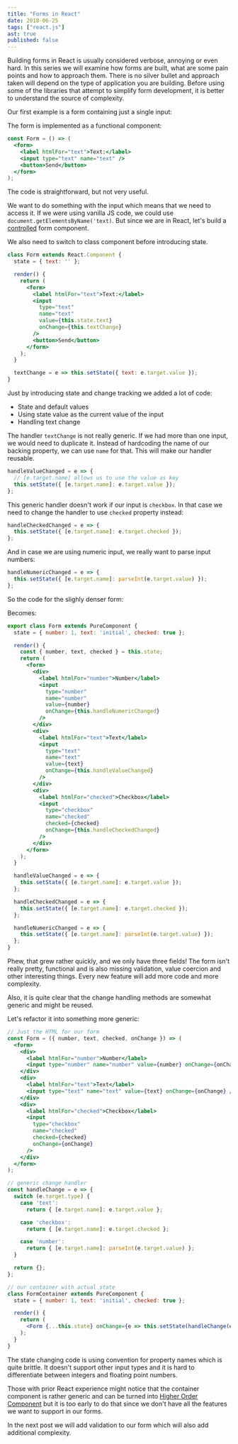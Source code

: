 ```yaml
---
title: "Forms in React"
date: 2018-06-25
tags: ["react.js"]
ast: true
published: false
---
```


Building forms in React is usually considered verbose, annoying or even hard. In this series we will examine how forms are built, what are some pain points and how to approach them. There is no silver bullet and approach taken will depend on the type of application you are building. Before using some of the libraries that attempt to simplify form development, it is better to understand the source of complexity.

Our first example is a form containing just a single input:

<demo id="1" path="2018-forms-in-react"></demo>

The form is implemented as a functional component:

```jsx
const Form = () => (
  <form>
    <label htmlFor="text">Text:</label>
    <input type="text" name="text" />
    <button>Send</button>
  </form>
);
```

The code is straightforward, but not very useful.

We want to do something with the input which means that we need to access it. If we were using vanilla JS code, we could use `document.getElementsByName('text)`. But since we are in React, let's build a [controlled](https://reactjs.org/docs/forms.html#controlled-components) form component.

We also need to switch to class component before introducing state.

```jsx
class Form extends React.Component {
  state = { text: '' };

  render() {
    return (
      <form>
        <label htmlFor="text">Text:</label>
        <input
          type="text"
          name="text"
          value={this.state.text}
          onChange={this.textChange}
        />
        <button>Send</button>
      </form>
    );
  }

  textChange = e => this.setState({ text: e.target.value });
}
```

Just by introducing state and change tracking we added a lot of code:

- State and default values
- Using state value as the current value of the input
- Handling text change

The handler `textChange` is not really generic. If we had more than one input, we would need to duplicate it. Instead of hardcoding the name of our backing property, we can use `name` for that. This will make our handler reusable.

```jsx
handleValueChanged = e => {
  // [e.target.name] allows us to use the value as key
  this.setState({ [e.target.name]: e.target.value });
};
```

This generic handler doesn't work if our input is `checkbox`. In that case we need to change the handler to use `checked` property instead:

```jsx
handleCheckedChanged = e => {
  this.setState({ [e.target.name]: e.target.checked });
};
```

And in case we are using numeric input, we really want to parse input numbers:

```jsx
handleNumericChanged = e => {
  this.setState({ [e.target.name]: parseInt(e.target.value) });
};
```

So the code for the slighly denser form:

<demo id="2" path="2018-forms-in-react"></demo>

Becomes:

```jsx
export class Form extends PureComponent {
  state = { number: 1, text: 'initial', checked: true };

  render() {
    const { number, text, checked } = this.state;
    return (
      <form>
        <div>
          <label htmlFor="number">Number</label>
          <input
            type="number"
            name="number"
            value={number}
            onChange={this.handleNumericChanged}
          />
        </div>
        <div>
          <label htmlFor="text">Text</label>
          <input
            type="text"
            name="text"
            value={text}
            onChange={this.handleValueChanged}
          />
        </div>
        <div>
          <label htmlFor="checked">Checkbox</label>
          <input
            type="checkbox"
            name="checked"
            checked={checked}
            onChange={this.handleCheckedChanged}
          />
        </div>
      </form>
    );
  }

  handleValueChanged = e => {
    this.setState({ [e.target.name]: e.target.value });
  };

  handleCheckedChanged = e => {
    this.setState({ [e.target.name]: e.target.checked });
  };

  handleNumericChanged = e => {
    this.setState({ [e.target.name]: parseInt(e.target.value) });
  };
}
```

Phew, that grew rather quickly, and we only have three fields! The form isn't really pretty, functional and is also missing validation, value coercion and other interesting things. Every new feature will add more code and more complexity.

Also, it is quite clear that the change handling methods are somewhat generic and might be reused.

Let's refactor it into something more generic:

```jsx
// Just the HTML for our form
const Form = ({ number, text, checked, onChange }) => (
  <form>
    <div>
      <label htmlFor="number">Number</label>
      <input type="number" name="number" value={number} onChange={onChange} />
    </div>
    <div>
      <label htmlFor="text">Text</label>
      <input type="text" name="text" value={text} onChange={onChange} />
    </div>
    <div>
      <label htmlFor="checked">Checkbox</label>
      <input
        type="checkbox"
        name="checked"
        checked={checked}
        onChange={onChange}
      />
    </div>
  </form>
);

// generic change handler
const handleChange = e => {
  switch (e.target.type) {
    case 'text':
      return { [e.target.name]: e.target.value };

    case 'checkbox':
      return { [e.target.name]: e.target.checked };

    case 'number':
      return { [e.target.name]: parseInt(e.target.value) };
  }

  return {};
};

// our container with actual state
class FormContainer extends PureComponent {
  state = { number: 1, text: 'initial', checked: true };

  render() {
    return (
      <Form {...this.state} onChange={e => this.setState(handleChange(e))} />
    );
  }
}
```

The state changing code is using convention for property names which is quite brittle. It doesn't support other input types and it is hard to differentiate between integers and floating point numbers.

Those with prior React experience might notice that the container component is rather generic and can be turned into [Higher Order Component](https://reactjs.org/docs/higher-order-components.html) but it is too early to do that since we don't have all the features we want to support in our forms.

In the next post we will add validation to our form which will also add additional complexity.

